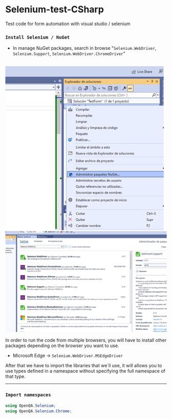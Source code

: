 # Selenium-test-CSharp
Test code for form automation with visual studio / selenium

### `Install Selenium / NuGet`
- In manage NuGet packages, search in browse "`Selenium.WebDriver`, `Selenium.Support`, `Selenium.WebDriver.ChromeDriver`" 
<br />

<img src="Screenshots/Manage NuGet Packages.png"> 
<br />

<img src="/Screenshots/Packages.png">
<br />

In order to run the code from multiple browsers, you will have to install other packages depending on the browser you want to use.

- Microsoft Edge -> `Selenium.WebDriver.MSEdgeDriver`


After that we have to import the libraries that we´ll use, it will allows you to use types defined in a namespace without specifying the full namespace of that type.

--------
### `Import namespaces`

```c#
using OpenQA.Selenium;
using OpenQA.Selenium.Chrome;
```


